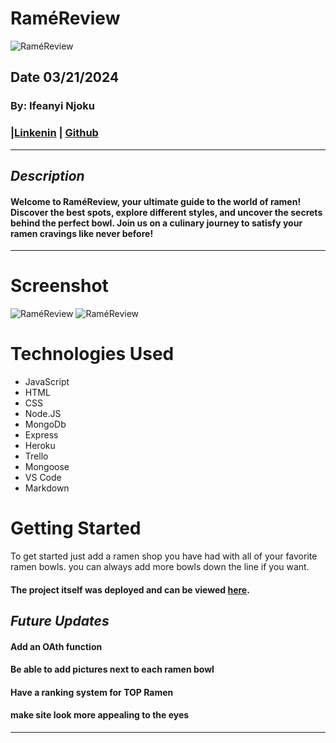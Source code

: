 # RaméReview
![RaméReview](https://i.imgur.com/Pi5eFC7.jpeg)
## Date 03/21/2024
### By: Ifeanyi Njoku
### |[Linkenin](https://www.linkedin.com/in/ifeanyi-njoku-9n/) | [Github](https://github.com/Nanivile)
***
## ***Description***
#### Welcome to RaméReview, your ultimate guide to the world of ramen! Discover the best spots, explore different styles, and uncover the secrets behind the perfect bowl. Join us on a culinary journey to satisfy your ramen cravings like never before!
***

# Screenshot

![RaméReview](https://i.imgur.com/qLDM4t3.png)
![RaméReview](https://i.imgur.com/Hx6RMid.png)



# Technologies Used

- JavaScript
- HTML
- CSS
- Node.JS
- MongoDb
- Express
- Heroku
- Trello
- Mongoose
- VS Code
- Markdown

# Getting Started

To get started just add a ramen shop you have had with all of your favorite ramen bowls. you can always add more bowls down the line if you want.

#### The project itself was deployed and can be viewed [here](https://nanivile.github.io/Project-1-Spaceman/).

## ***Future Updates***
#### Add an OAth function
#### Be able to add pictures next to each ramen bowl
#### Have a ranking system for TOP Ramen
#### make site look more appealing to the eyes 
***